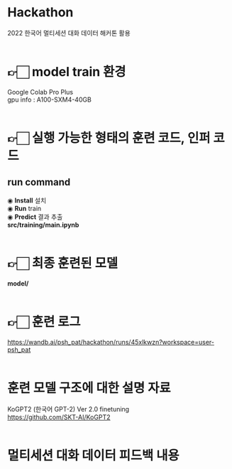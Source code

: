 # Hackathon
2022 한국어 멀티세션 대화 데이터 해커톤 활용<br><br>

# 👉🏻 model train 환경
Google Colab Pro Plus<br>
gpu info : A100-SXM4-40GB<br><br>

# 👉🏻 실행 가능한 형태의 훈련 코드, 인퍼 코드
## run command
◉ <b>Install</b> 설치<br>
◉ <b>Run</b> train<br>
◉ <b>Predict</b> 결과 추출<br>
<b>src/training/main.ipynb</b><br><br>

# 👉🏻 최종 훈련된 모델
<b>model/</b><br><br>

# 👉🏻 훈련 로그
https://wandb.ai/psh_pat/hackathon/runs/45xlkwzn?workspace=user-psh_pat<br><br>

# 훈련 모델 구조에 대한 설명 자료
KoGPT2 (한국어 GPT-2) Ver 2.0 finetuning<br>
https://github.com/SKT-AI/KoGPT2<br><br>

# 멀티세션 대화 데이터 피드백 내용
